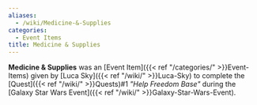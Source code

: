 ```yaml
---
aliases:
  - /wiki/Medicine-&-Supplies
categories:
  - Event Items
title: Medicine & Supplies
---
```


**Medicine & Supplies** was an [Event Item]({{< ref "/categories/" >}}Event-Items) given by [Luca Sky]({{< ref "/wiki/" >}}Luca-Sky) to complete the [Quest]({{< ref "/wiki/" >}}Quests)#1 _"Help Freedom Base"_ during the [Galaxy Star Wars Event]({{< ref "/wiki/" >}}Galaxy-Star-Wars-Event).
